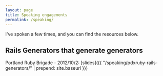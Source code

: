 ```yaml
---
layout: page
title: Speaking engagements
permalink: /speaking/
---
```


I've spoken a few times, and you can find the resources below.

## Rails Generators that generate generators
Portland Ruby Brigade - 2012/10/2: [slides]({{ "/speaking/pdxruby-rails-generators/" | prepend: site.baseurl  }})
